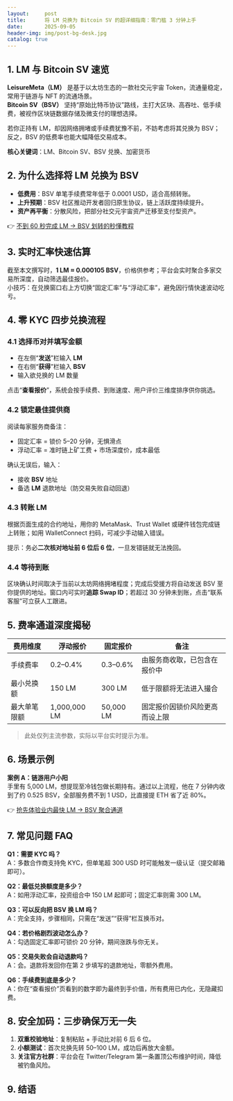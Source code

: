 ```yaml
---
layout:     post
title:      将 LM 兑换为 Bitcoin SV 的超详细指南：零门槛 3 分钟上手
date:       2025-09-05
header-img: img/post-bg-desk.jpg
catalog: true
---
```


## 1. LM 与 Bitcoin SV 速览  
**LeisureMeta（LM）** 是基于以太坊生态的一款社交元宇宙 Token，流通量稳定，常用于链游与 NFT 的流通场景。  
**Bitcoin SV（BSV）** 坚持“原始比特币协议”路线，主打大区块、高吞吐、低手续费，被视作区块链数据存储及微支付的理想选择。

若你正持有 LM，却因网络拥堵或手续费犹豫不前，不妨考虑将其兑换为 BSV；反之，BSV 的低费率也能大幅降低交易成本。  

**核心关键词**：LM、Bitcoin SV、BSV 兑换、加密货币  

## 2. 为什么选择将 LM 兑换为 BSV  
- **低费用**：BSV 单笔手续费常年低于 0.0001 USD，适合高频转账。  
- **上升预期**：BSV 社区推动开发者回归原生协议，链上活跃度持续提升。  
- **资产再平衡**：分散风险，把部分社交元宇宙资产迁移至支付型资产。  

👉 [不到 60 秒完成 LM → BSV 划转的秒懂教程](https://okxdog.com/)

## 3. 实时汇率快速估算  
截至本文撰写时，**1 LM ≈ 0.000105 BSV**，价格供参考；平台会实时聚合多家交易所深度，自动筛选最佳报价。  
小技巧：在兑换窗口右上方切换“固定汇率”与“浮动汇率”，避免因行情快速波动吃亏。  

## 4. 零 KYC 四步兑换流程  
### 4.1 选择币对并填写金额  
- 在左侧“**发送**”栏输入 **LM**  
- 在右侧“**获得**”栏输入 **BSV**  
- 输入欲兑换的 LM 数量  

点击“**查看报价**”，系统会按手续费、到账速度、用户评价三维度排序供你挑选。  

### 4.2 锁定最佳提供商  
阅读每家服务商备注：  
- 固定汇率 = 锁价 5–20 分钟，无惧滑点  
- 浮动汇率 = 准时链上矿工费 + 市场深度价，成本最低  

确认无误后，输入：
- 接收 **BSV** 地址  
- 备选 **LM** 退款地址（防交易失败自动回退）  

### 4.3 转账 LM  
根据页面生成的合约地址，用你的 MetaMask、Trust Wallet 或硬件钱包完成链上转账；如用 WalletConnect 扫码，可减少手动输入错误。  

提示：务必**二次核对地址前 6 位后 6 位**，一旦发错链就无法挽回。  

### 4.4 等待到账  
区块确认时间取决于当前以太坊网络拥堵程度；完成后受援方将自动发送 BSV 至你提供的地址。窗口内可实时**追踪 Swap ID**；若超过 30 分钟未到账，点击“联系客服”可立获人工跟进。  

## 5. 费率通道深度揭秘  
| 费用维度         | 浮动报价 | 固定报价 | 备注                         |
| ---------------- | -------- | -------- | ---------------------------- |
| 手续费率         | 0.2–0.4% | 0.3–0.6% | 由服务商收取，已包含在报价中 |
| 最小兑换额       | 150 LM   | 300 LM   | 低于限额将无法进入撮合       |
| 最大单笔限额     | 1,000,000 LM | 50,000 LM | 固定报价因锁价风险更高而设上限 |

> 此处仅列主流参数，实际以平台实时提示为准。

## 6. 场景示例  
**案例 A：链游用户小阳**  
手里有 5,000 LM，想提现至冷钱包做长期持有。通过以上流程，他在 7 分钟内收到了约 0.525 BSV，全部服务费不到 1 USD，比直接提 ETH 省了近 80%。  

👉 [抢先体验业内最快 LM → BSV 聚合通道](https://okxdog.com/)

## 7. 常见问题 FAQ

**Q1：需要 KYC 吗？**  
A：多数合作商支持免 KYC，但单笔超 300 USD 时可能触发一级认证（提交邮箱即可）。  

**Q2：最低兑换额度是多少？**  
A：如用浮动汇率，投资组合中 150 LM 起即可；固定汇率则需 300 LM。  

**Q3：可以反向把 BSV 换 LM 吗？**  
A：完全支持，步骤相同，只需在“发送”“获得”栏互换币对。  

**Q4：若价格剧烈波动怎么办？**  
A：勾选固定汇率即可锁价 20 分钟，期间涨跌与你无关。  

**Q5：交易失败会自动退款吗？**  
A：会。退款将发回你在第 2 步填写的退款地址，零额外费用。  

**Q6：手续费到底是多少？**  
A：你在“查看报价”页看到的数字即为最终到手价值，所有费用已内化，无隐藏扣费。  

## 8. 安全加码：三步确保万无一失  
1. **双重校验地址**：复制粘贴 + 手动比对前 6 后 6 位。  
2. **小额测试**：首次兑换先转 50–100 LM，成功后再放大金额。  
3. **关注官方社群**：平台会在 Twitter/Telegram 第一条置顶公布维护时间，降低被钓鱼风险。  

## 9. 结语